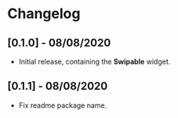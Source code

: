 # Changelog

## [0.1.0] - 08/08/2020

* Initial release, containing the **Swipable** widget.

## [0.1.1] - 08/08/2020

* Fix readme package name.
